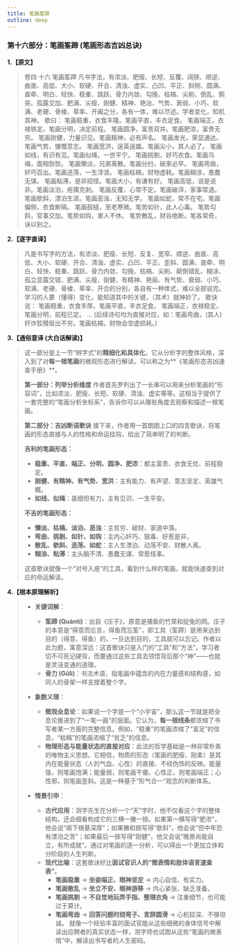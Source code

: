 ```yaml
---
title: 笔画筌蹄
outline: deep
---
```

  
### **第十六部分：笔画筌蹄 (笔画形态吉凶总诀)**

**1.【原文】**
> 卷四 十六 笔画筌蹄
> 凡书字法，有浓淡、肥瘦、长短、反覆、阔狭、顺逆、曲直、高低、大小、软硬、开合、清浊、虚实、凸凹、平正、斜侧、圆满、直牵、明白、轻快、稳重、跳跃、骨力内敛、勾挽、枯槁、尖削、倒乱、鹘突、孤露交加、肥满、尖瘦、刚健、精神、艳冶、气势、衰弱、小巧、软满、老硬、骨棱、草率、开阖之分，各有一体，难以尽述。学者变化，知机其神。
> 歌曰：
> 笔画稳重，衣食丰隆。笔画平直，丰衣足食。
> 笔画端正，衣禄铁定。笔画分明，决定前程。
> 笔画圆净，富贵双并。笔画肥浓，富贵无穷。
> 笔画刚健，力量识见。笔画精神，必有声名。
> 笔画发光，荣显通达。笔画气势，慷慨意志。
> 笔画宽洪，逞英逞雄。笔画尖小，其人必了。
> 笔画如线，有识有见。笔画似绳，一世平宁。
> 笔画挑剔，好巧衣食。笔画乌梅，面相恢恢。
> 笔画懒淡，兄弟离散。笔画分扫，破家必早。
> 笔画弯曲，奸巧百出。笔画迭荡，一生浮浪。
> 笔画枯槁，财物虚耗。笔画糊涂，愚蠢无谋。
> 笔画粘滞，是非招怪。笔画大小，有谦有好。
> 笔画高低，说是说非。笔画淡泊，疮痍克剥。
> 笔画反覆，心常不定。笔画破淬，家事常退。
> 笔画欹斜，漂泊生涯。笔画恶浊，无知无学。
> 笔画如蛇，常不在宅。笔画偏侧，衣食断隔。
> 笔画鼓槌，至老寒微。笔势如针，此人心毒。
> 笔势勾斜，官事交加。笔势如钩，害人不休。
> 笔势散乱，财谷绝断。笔各常奇，诀以别之。

**2.【逐字直译】**
> 凡是书写字的方法，有浓淡、肥瘦、长短、反复、宽窄、顺逆、曲直、高低、大小、软硬、开合、清浊、虚实、凸凹、平正、歪斜、圆满、直牵、明白、轻快、稳重、跳跃、骨力内敛、勾挽、枯槁、尖削、颠倒错乱、糊涂、孤立显露交错、肥满、尖瘦、刚健、有精神、艳丽、有气势、衰弱、小巧、软满、老硬、骨棱、草率、开合的分别，各自有一种体式，难以全部说完。学习的人要（懂得）变化，能知道其中的关键，（其术）就神妙了。
> 歌诀说：
> 笔画稳重，衣食丰厚。笔画平直，丰衣足食。
> 笔画端正，衣禄稳定。笔画分明，前程已定。
> ... (后续诗句均为直接对应，如：笔画弯曲，(其人)奸诈狡猾层出不穷。笔画枯槁，财物会空虚损耗。)

**3.【通俗意译 (大白话解读)】**
> 这一部分是上一节“辨字式”的**精细化和具体化**，它从分析字的整体风格，深入到了对**每一根笔画**的微观形态进行解读。可以称之为**《笔画形态吉凶速查手册》**。
> 
> **第一部分：列举分析维度**
> 作者首先罗列出了一长串可以用来分析笔画的“形容词”，比如浓淡、肥瘦、长短、软硬、清浊、虚实等等。这相当于提供了一套完整的“笔画分析坐标系”，告诉你可以从哪些角度去观察和描述一根笔画。
> 
> **第二部分：吉凶断语歌诀**
> 接下来，作者用一首朗朗上口的四言歌诀，将笔画的形态直接与人的性格和命运挂钩，给出了简单明了的判断。
> 
> **吉利的笔画形态：**
> *   **稳重、平直、端正、分明、圆净、肥浓**：都主富贵、衣食无忧、前程稳定。
> *   **刚健、有精神、有气势、宽洪**：主有能力、有声望、意志坚定、英雄气概。
> *   **如线、似绳**：虽细但有力，主有见识、一生平安。
> 
> **不吉的笔画形态：**
> *   **懒淡、枯槁、淡泊、恶浊**：主贫穷、破财、家道中落。
> *   **弯曲、挑剔、如针、如钩**：主内心奸巧、狠毒、好惹是非。
> *   **散乱、欹斜、迭荡、如蛇**：主人生漂泊、动荡不安、财散人离。
> *   **糊涂、粘滞**：主头脑不清、愚蠢无谋、常惹怪事。
> 
> 这首歌诀就像一个“对号入座”的工具，看到什么样的笔画，就能快速查到对应的命运解读。

**4.【根本原理解析】**
> *   **关键词解**：
>     *   **筌蹄 (Quántí)**：出自《庄子》，原意是捕鱼的竹笼和捉兔的网。庄子的本意是“得意而忘言，得鱼而忘筌”，即工具（筌蹄）是用来达到目的（得意、得鱼）的，一旦达到目的，工具就可以忘记。作者以此为题，寓意深远：这首歌诀只是入门的“工具”和“方法”，学习者切不可死记硬背，而要通过这些工具去领悟背后那个“神”——也就是灵活变通的道理。
>     *   **骨力 (Gǔlì)**：书法术语，指笔画中蕴含的内在力量感和结构感，如同人的骨架一样支撑着整个字。
> 
> *   **象数义理**：
>     *   **微观全息论**：如果说一个字是一个“小宇宙”，那么这一节就是把全息论推进到了“一笔一画”的层面。它认为，**每一根线条**都浓缩了书写者某一方面的完整信息。例如，“稳重”的笔画浓缩了“富足”的信息，“枯槁”的笔画浓缩了“贫乏”的信息。
>     *   **物理形态与能量状态的直接对应**：此法的哲学基础是一种非常朴素的唯物主义思想。它相信，物质的形态（笔画的肥瘦、刚柔）是其内在能量状态（人的气血、心性）的直接、不经伪饰的反映。能量强，则笔画饱满；能量弱，则笔画干瘪。心性正，则笔画端正；心性邪，则笔画歪斜。这是一种基于“形气合一”观念的判断体系。
> 
> *   **情景引申**：
>     *   **古代应用**：测字先生在分析一个“天”字时，他不仅看这个字的整体结构，还会细看构成它的三横一撇一捺。如果第一横写得“肥浓”，他会说“阁下根基深厚”；如果撇和捺写得“欹斜”，他会说“但中年恐有漂泊之苦”；如果最后一捺写得“刚健”，他又会说“晚景尚能自立，有所成就”。通过对笔画的逐一分析，可以得出一个更加立体和分阶段的人生判断。
>     *   **现代比喻**：这套歌诀好比**面试官识人的“微表情和肢体语言速查表”**。
>         *   **笔画稳重** -> **坐姿端正、眼神坚定** -> 内心自信、有实力。
>         *   **笔画散乱** -> **坐立不安、眼神游移** -> 内心紧张、缺乏准备。
>         *   **笔画挑剔** -> **不自觉地玩弄手指、整理衣角** -> 注重细节，也可能过于算计。
>         *   **笔画弯曲** -> **回答问题时绕弯子、言辞圆滑** -> 心机较深、不够坦诚。
>         就像一个经验丰富的面试官能从这些细微的身体信号中解读出应聘者的真实状态一样，测字师也试图从这些“笔画的微表情”中，解读出书写者的人生密码。
